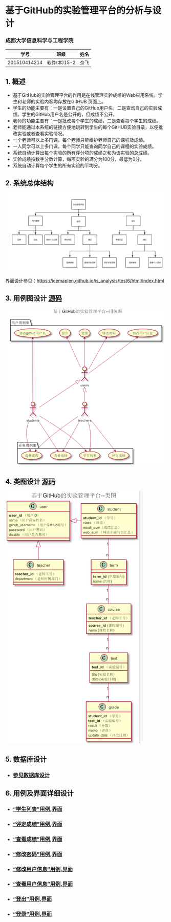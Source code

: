 # 基于GitHub的实验管理平台的分析与设计

### 成都大学信息科学与工程学院

|学号|班级|姓名|
|:-------:|:-------------: | :----------:|
|201510414214|软件(本)15-2|奈飞|

## 1. 概述
- 基于GitHub的实验管理平台的作用是在线管理实验成绩的Web应用系统。学生和老师的实验内容均存放在GitHUB
页面上。
- 学生的功能主要有：一是设置自己的GitHub用户名，二是查询自己的实验成绩。学生的GitHub用户名是公开的，但成绩不公开。
- 老师的功能主要有：一是批改每个学生的成绩，二是查看每个学生的成绩。
- 老师能通过本系统的链接方便地跳转到学生的每个GitHUB实验目录，以便批改实验或者查看实验情况。
- 一个老师可以上多门课，每个老师只能维护老师自己的课程及成绩。
- 一人同学可以上多门课，每个同学只能查询同学自己的课程的实验成绩。
- 系统自动计算出每个实验的所有评分项的成绩之和为该实验的总成绩。
- 实验成绩按数字分数计算，每项实验的满分为100分，最低为0分。
- 系统自动计算每个学生的所有实验的平均分。
    
## 2. 系统总体结构
![](image/结构图.png)

界面设计参见：https://icemaplen.github.io/is_analysis/test6/html/index.html
    
## 3. 用例图设计 [源码](UseCase.puml)
![](image/UseCase.png)

## 4. 类图设计 [源码](Class.puml)
![](image/Class.png)

## 5. 数据库设计
- ### [参见数据库设计](数据库设计.md)

## 6. 用例及界面详细设计
- ### [“学生列表”用例](用例/学生列表.md),[界面](https://icemaplen.github.io/is_analysis/test6/html/index.html)
- ### [“评定成绩”用例](用例/评定成绩.md),[界面](https://icemaplen.github.io/is_analysis/test6/html/modifiedgrades.html)
- ### [“查看成绩”用例](用例/查看成绩.md),[界面](https://icemaplen.github.io/is_analysis/test6/html/student.html)
- ### [“修改密码”用例](用例/修改密码.md),[界面](https://icemaplen.github.io/is_analysis/test6/html/student.html)
- ### [“修改用户信息”用例](用例/修改用户信息.md),[界面](https://icemaplen.github.io/is_analysis/test6/html/student.html)
- ### [“查看用户信息”用例](用例/查看用户信息.md),[界面](https://icemaplen.github.io/is_analysis/test6/html/student.html)
- ### [“登出”用例](用例/登出.md),[界面](https://icemaplen.github.io/is_analysis/test6/html/index.html)
- ### [“登录”用例](用例/登录.md),[界面](https://icemaplen.github.io/is_analysis/test6/html/login.html)
    
